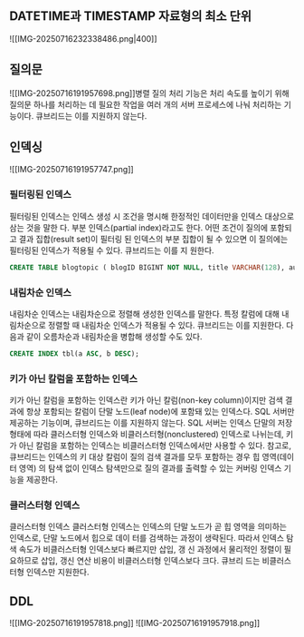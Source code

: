 ## DATETIME과 TIMESTAMP 자료형의 최소 단위
![[IMG-20250716232338486.png|400]]
## 질의문
![[IMG-20250716191957698.png]]병렬 질의 처리 기능은 처리 속도를 높이기 위해 질의문 하나를 처리하는 데 필요한 작업을 여러 개의 서버 프로세스에 나눠 처리하는 기능이다. 큐브리드는 이를 지원하지 않는다.

## 인덱싱
![[IMG-20250716191957747.png]]
### 필터링된 인덱스
필터링된 인덱스는 인덱스 생성 시 조건을 명시해 한정적인 데이터만을 인덱스 대상으로 삼는 것을 말한 다. 부분 인덱스(partial index)라고도 한다. 어떤 조건이 질의에 포함되고 결과 집합(result set)이 필터링 된 인덱스의 부분 집합이 될 수 있으면 이 질의에는 필터링된 인덱스가 적용될 수 있다. 큐브리드는 이를 지 원한다.

```sql
CREATE TABLE blogtopic ( blogID BIGINT NOT NULL, title VARCHAR(128), author VARCHAR(128), content VARCHAR(8096), postDate TIMESTAMP NOT NULL, deleted SMALLINT DEFAULT 0 ); CREATE INDEX my_filter_index ON blogtopic(postDate) WHERE deleted=0; SELECT * FROM blogtopic USE INDEX (my_filter_index) WHERE postDate>'2010-01-01' AND deleted=0;
```
### 내림차순 인덱스 
내림차순 인덱스는 내림차순으로 정렬해 생성한 인덱스를 말한다. 특정 칼럼에 대해 내림차순으로 정렬할 때 내림차순 인덱스가 적용될 수 있다. 큐브리드는 이를 지원한다. 다음과 같이 오름차순과 내림차순을 병합해 생성할 수도 있다. 

```sql
CREATE INDEX tbl(a ASC, b DESC);
```

### 키가 아닌 칼럼을 포함하는 인덱스 
키가 아닌 칼럼을 포함하는 인덱스란 키가 아닌 칼럼(non-key column)이지만 검색 결과에 항상 포함되는 칼럼이 단말 노드(leaf node)에 포함돼 있는 인덱스다. SQL 서버만 제공하는 기능이며, 큐브리드는 이를 지원하지 않는다. SQL 서버는 인덱스 단말의 저장 형태에 따라 클러스터형 인덱스와 비클러스터형(nonclustered) 인덱스로 나뉘는데, 키가 아닌 칼럼을 포함하는 인덱스는 비클러스터형 인덱스에서만 사용할 수 있다. 참고로, 큐브리드는 인덱스의 키 대상 칼럼이 질의 검색 결과를 모두 포함하는 경우 힙 영역(데이터 영역) 의 탐색 없이 인덱스 탐색만으로 질의 결과를 출력할 수 있는 커버링 인덱스 기능을 제공한다.

### 클러스터형 인덱스
클러스터형 인덱스 클러스터형 인덱스는 인덱스의 단말 노드가 곧 힙 영역을 의미하는 인덱스로, 단말 노드에서 힙으로 데이 터를 검색하는 과정이 생략된다. 따라서 인덱스 탐색 속도가 비클러스터형 인덱스보다 빠르지만 삽입, 갱 신 과정에서 물리적인 정렬이 필요하므로 삽입, 갱신 연산 비용이 비클러스터형 인덱스보다 크다. 큐브리 드는 비클러스터형 인덱스만 지원한다.


## DDL
![[IMG-20250716191957818.png]]
![[IMG-20250716191957918.png]]